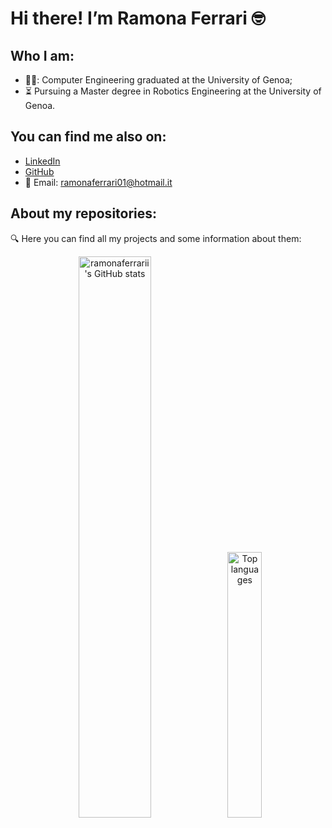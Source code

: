 # Hi there! I’m Ramona Ferrari :nerd_face:

## Who I am: 
- 👩‍🎓: Computer Engineering graduated at the University of Genoa; 
- ⏳ Pursuing a Master degree in Robotics Engineering at the University of Genoa. 

## You can find me also on:
- [LinkedIn](https://www.linkedin.com/in/ramona-ferrari-3b6a07309/)  
- [GitHub](https://github.com/ramonaferrarii)  
- 📧 Email: [ramonaferrari01@hotmail.it](mailto:ramonaferrari01@hotmail.it)


## About my repositories:
:mag: Here you can find all my projects and some information about them:

<p align="center">
  <img src="https://github-readme-stats.vercel.app/api?username=ramonaferrarii&show_icons=true&hide=prs,issues,contribs&theme=synthwave" alt="ramonaferrarii's GitHub stats" width="48%" />
  <img src="https://github-readme-stats.vercel.app/api/top-langs/?username=ramonaferrarii&layout=compact&langs_count=6&theme=synthwave" alt="Top languages" width="33%" />
</p>


